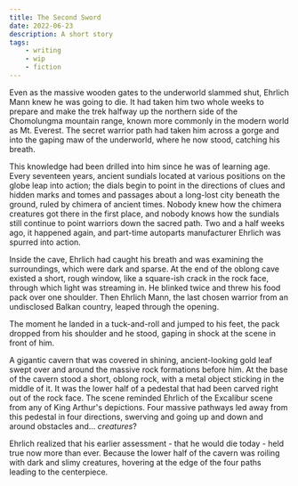 ```yaml
---
title: The Second Sword
date: 2022-06-23
description: A short story
tags:
    - writing
    - wip
    - fiction
---
```

Even as the massive wooden gates to the underworld slammed shut, Ehrlich Mann knew he was going to die. It had taken him two whole weeks to prepare and make the trek halfway up the northern side of the Chomolungma mountain range, known more commonly in the modern world as Mt. Everest. The secret warrior path had taken him across a gorge and into the gaping maw of the underworld, where he now stood, catching his breath.

This knowledge had been drilled into him since he was of learning age. Every seventeen years, ancient sundials located at various positions on the globe leap into action; the dials begin to point in the directions of clues and hidden marks and tomes and passages about a long-lost city beneath the ground, ruled by chimera of ancient times. Nobody knew how the chimera creatures got there in the first place, and nobody knows how the sundials still continue to point warriors down the sacred path. Two and a half weeks ago, it happened again, and part-time autoparts manufacturer Ehrlich was spurred into action.

Inside the cave, Ehrlich had caught his breath and was examining the surroundings, which were dark and sparse. At the end of the oblong cave existed a short, rough window, like a square-ish crack in the rock face, through which light was streaming in. He blinked twice and threw his food pack over one shoulder. Then Ehrlich Mann, the last chosen warrior from an undisclosed Balkan country, leaped through the opening.

The moment he landed in a tuck-and-roll and jumped to his feet, the pack dropped from his shoulder and he stood, gaping in shock at the scene in front of him.

A gigantic cavern that was covered in shining, ancient-looking gold leaf swept over and around the massive rock formations before him. At the base of the cavern stood a short, oblong rock, with a metal object sticking in the middle of it. It was the lower half of a pedestal that had been carved right out of the rock face. The scene reminded Ehrlich of the Excalibur scene from any of King Arthur's depictions. Four massive pathways led away from this pedestal in four directions, swerving and going up and down and around obstacles and... *creatures*?

Ehrlich realized that his earlier assessment - that he would die today - held true now more than ever. Because the lower half of the cavern was roiling with dark and slimy creatures, hovering at the edge of the four paths leading to the centerpiece.
